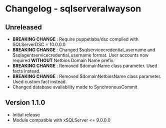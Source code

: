 # Changelog - sqlserveralwayson #

## Unreleased
- **BREAKING CHANGE** : Require puppetlabs/dsc compiled with SQLServerDSC = 10.0.0.0
- **BREAKING CHANGE** : Changed $sqlservicecredential_username and  $sqlagentservicecredential_username format. User accounts now required **WITHOUT** Netbios Domain Name prefix.
- **BREAKING CHANGE** : Removed $domainName class parameter. Used facts instead.
- **BREAKING CHANGE** : Removed $domainNetbiosName class parameter. Used custom fact instead.
- Changed database availability mode to SynchronousCommit


## Version 1.1.0
- Initial release
- Module compatible with xSQLServer <= 9.0.0.0
